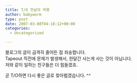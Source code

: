 ```yaml
---
title: T/O 전날의 악몽
author: babyworm
type: post
date: 2007-03-08T04:18:12+00:00
categories:
  - Uncategorized

---
```

블로그의 글이 급격히 줄어든 점 죄송합니다.<br>
Tapeout 직전에 문제가 발생해서, 한달간 사는게 사는 것이 아닙니다.<br>
저와 같이 일하는 친구들은 더 힘들겠죠. 

곧 T/O하면 다시 좋은 글로 찾아뵙겠습니다. ^^
